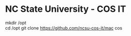 # NC State University - COS IT
mkdir /opt<br>
cd /opt
git clone https://github.com/ncsu-cos-it/mac cos<br>
